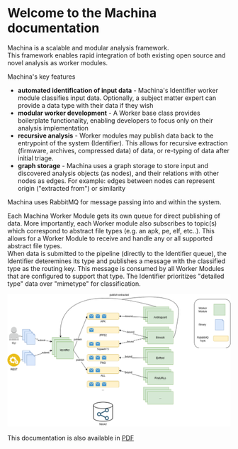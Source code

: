 # Welcome to the Machina documentation

Machina is a scalable and modular analysis framework.  
This framework enables rapid integration of both existing open source and novel analysis as worker modules. 

Machina's key features

* **automated identification of input data** - Machina's Identifier worker module classifies input data.  Optionally, a subject matter expert can provide a data type with their data if they wish
* **modular worker development** - A Worker base class provides boilerplate functionality, enabling developers to focus only on their analysis implementation
* **recursive analysis** - Worker modules may publish data back to the entrypoint of the system (Identifier).  This allows for recursive extraction (firmware, archives, compressed data) of data, or re-typing of data after initial triage.
* **graph storage** - Machina uses a graph storage to store input and discovered analysis objects (as nodes), and their relations with other nodes as edges.  For example: edges between nodes can represent origin ("extracted from") or similarity

Machina uses RabbitMQ for message passing  into and within the system.  

Each Machina Worker Module gets its own queue for direct publishing of data. More importantly, each Worker module also subscribes to topic(s) which
correspond to abstract file types (e.g. an apk, pe, elf, etc..). This allows for a Worker Module to receive and handle any or all supported abstract file types.  
When data is submitted to the pipeline (directly to the Identifier queue), the Identifier deteremines its type and publishes 
a message with the classified type as the routing key.  This message is consumed by all Worker Modules that are configured to support that type.  The Identifier
prioritizes "detailed type" data over "mimetype" for classification.

<img src="./res/images/machina.drawio.png" width="800">

This documentation is also available in [PDF](./machina-docs.pdf)